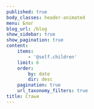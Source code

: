 ```yaml
---
published: true
body_classes: header-animated
menu: Блог
blog_url: /blog
show_sidebar: true
show_pagination: true
content:
    items:
        - '@self.children'
    limit: 6
    order:
        by: date
        dir: desc
    pagination: true
    url_taxonomy_filters: true
title: Стаьи
---
```


